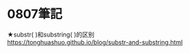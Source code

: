 # 0807筆記
★substr( )和substring( )的区别<br />
https://tonghuashuo.github.io/blog/substr-and-substring.html
